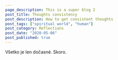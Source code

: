 ```yaml
---
page_description: This is a super blog 2
post_title: Thoughts consistency
post_description: How to get consistent thoughts
post_tags: ["spiritual world", "human"]
post_category: Reflections
post_date: "2020-05-06"
post_published: true
---
```


Všetko je len dočasné. Skoro.
